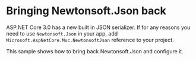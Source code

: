 # Bringing Newtonsoft.Json back 

ASP.NET Core 3.0 has a new built in JSON serializer. If for any reasons you need to use `Newtonsoft.Json` in your app, add `Microsoft.AspNetCore.Mvc.NewtonsoftJson` reference to your project.

This sample shows how to bring back Newtonsoft.Json and configure it.